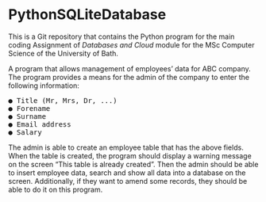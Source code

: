 # PythonSQLiteDatabase
This is a Git repository that contains the Python program for the main coding
Assignment of _Databases and Cloud_ module for the MSc Computer Science of the University of Bath.

A program that allows management of employees’ data for ABC company.
The program provides a means for the admin of the company to enter the following information:
<pre>
● Title (Mr, Mrs, Dr, ...)
● Forename
● Surname
● Email address
● Salary
</pre>

The admin is able to create an employee table that has the above fields. When the table is
created, the program should display a warning message on the screen “This table is already created”.
Then the admin should be able to insert employee data, search and show all data into a database on the
screen. Additionally, if they want to amend some records, they should be able to do it on this program.
